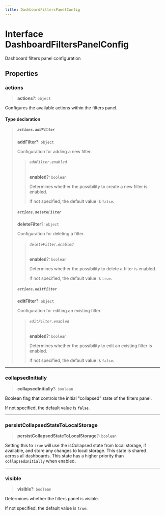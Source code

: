 ```yaml
---
title: DashboardFiltersPanelConfig
---
```


# Interface DashboardFiltersPanelConfig

Dashboard filters panel configuration

## Properties

### actions

> **actions**?: `object`

Configures the available actions within the filters panel.

#### Type declaration

> ##### `actions.addFilter`
>
> **addFilter**?: `object`
>
> Configuration for adding a new filter.
>
> > ###### `addFilter.enabled`
> >
> > **enabled**?: `boolean`
> >
> > Determines whether the possibility to create a new filter is enabled.
> >
> > If not specified, the default value is `false`.
> >
> >
>
> ##### `actions.deleteFilter`
>
> **deleteFilter**?: `object`
>
> Configuration for deleting a filter.
>
> > ###### `deleteFilter.enabled`
> >
> > **enabled**?: `boolean`
> >
> > Determines whether the possibility to delete a filter is enabled.
> >
> > If not specified, the default value is `true`.
> >
> >
>
> ##### `actions.editFilter`
>
> **editFilter**?: `object`
>
> Configuration for editing an existing filter.
>
> > ###### `editFilter.enabled`
> >
> > **enabled**?: `boolean`
> >
> > Determines whether the possibility to edit an existing filter is enabled.
> >
> > If not specified, the default value is `false`.
> >
> >
>
>

***

### collapsedInitially

> **collapsedInitially**?: `boolean`

Boolean flag that controls the initial "collapsed" state of the filters panel.

If not specified, the default value is `false`.

***

### persistCollapsedStateToLocalStorage

> **persistCollapsedStateToLocalStorage**?: `boolean`

Setting this to `true` will use the isCollapsed state from local storage, if available, and store any changes to local storage.
This state is shared across all dashboards.
This state has a higher priority than `collapsedInitially` when enabled.

***

### visible

> **visible**?: `boolean`

Determines whether the filters panel is visible.

If not specified, the default value is `true`.
